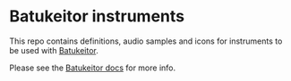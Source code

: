 # Batukeitor instruments

This repo contains definitions, audio samples and icons for instruments to be used with [Batukeitor](https://github.com/clvLabs/batukeitor).

Please see the [Batukeitor docs](https://github.com/clvLabs/batukeitor/tree/master/resources/docs/README.md) for more info.
